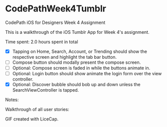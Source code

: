 # CodePathWeek4Tumblr
CodePath iOS for Designers Week 4 Assignment

This is a walkthrough of the iOS Tumblr App for Week 4's assignment.

Time spent: 2.0 hours spent in total

 * [x] Tapping on Home, Search, Account, or Trending should show the respective screen and highlight the tab bar button.
 * [ ] Compose button should modally present the compose screen.
 * [ ] Optional: Compose screen is faded in while the buttons animate in.
 * [ ] Optional: Login button should show animate the login form over the view controller.
 * [x] Optional: Discover bubble should bob up and down unless the SearchViewController is tapped.
 
 Notes:
 
 Walkthrough of all user stories:
 
 GIF created with LiceCap.
